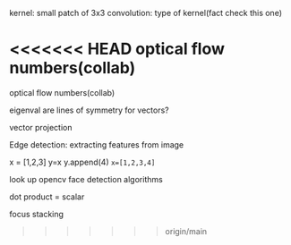 kernel: small patch of 3x3
convolution: type of kernel(fact check this one)

<<<<<<< HEAD
optical flow numbers(collab)
=======
optical flow numbers(collab)

eigenval are lines of symmetry for vectors?

vector projection

Edge detection: extracting features from image

x = [1,2,3]
y=x
y.append(4)
`x=[1,2,3,4]`

look up opencv face detection algorithms

dot product = scalar

focus stacking

>>>>>>> origin/main
